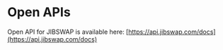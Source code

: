 # Open APIs

Open API for JIBSWAP is available here: [https://api.jibswap.com/docs](https://api.jibswap.com/docs)
